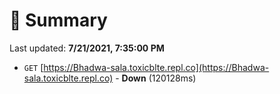 # 📖 Summary
Last updated: **7/21/2021, 7:35:00 PM**

- `GET` [https://Bhadwa-sala.toxicblte.repl.co](https://Bhadwa-sala.toxicblte.repl.co) - **Down** (120128ms)
